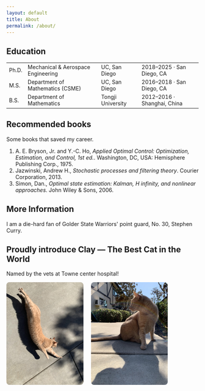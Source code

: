 ```yaml
---
layout: default
title: About
permalink: /about/
---
```

<h2>Education</h2>
<table class="edu-table">
  <tbody>
    <tr>
      <td>Ph.D. </td>
      <td>Mechanical &amp; Aerospace Engineering</td>
      <td>UC, San Diego</td>
      <td>2018–2025 · San Diego, CA</td>
    </tr>
    <tr>
      <td>M.S. </td>
      <td>Department of Mathematics (CSME)</td>
      <td>UC, San Diego</td>
      <td>2016–2018 · San Diego, CA</td>
    </tr>
    <tr>
      <td>B.S. </td>
      <td>Department of Mathematics</td>
      <td>Tongji University</td>
      <td>2012–2016 · Shanghai, China</td>
    </tr>
  </tbody>
</table>

## Recommended books
Some books that saved my career.

<ol>
  <li>
    A. E. Bryson, Jr. and Y.-C. Ho,
      <em>Applied Optimal Control: Optimization, Estimation, and Control, 1st ed.</em>.
    Washington, DC, USA: Hemisphere Publishing Corp., 1975.
  </li>

  <li>
    Jazwinski, Andrew H.,
      <em>Stochastic processes and filtering theory</em>.
    Courier Corporation, 2013.
  </li>

  <li>
    Simon, Dan.,
      <em>Optimal state estimation: Kalman, H infinity, and nonlinear approaches</em>.
    John Wiley & Sons, 2006.
  </li>
</ol>

## More Information
I am a die-hard fan of Golder State Warriors' point guard, No. 30, Stephen Curry.

## Proudly introduce Clay — The Best Cat in the World
Named by the vets at Towne center hospital!
<div style="display:flex; gap:20px; flex-wrap:wrap;">
  <img src="/assets/clay.jpg" alt="Clay 1"
       style="width:40%; max-width:500px; border-radius:8px;">
  <img src="/assets/clay-2.jpg" alt="Clay 2"
       style="width:40%; max-width:500px; border-radius:8px;">
</div>

